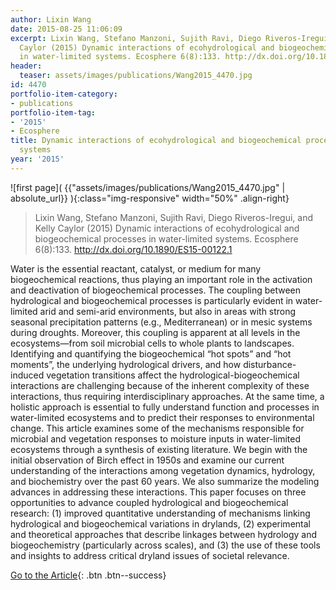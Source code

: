 ```yaml
---
author: Lixin Wang
date: 2015-08-25 11:06:09
excerpt: Lixin Wang, Stefano Manzoni, Sujith Ravi, Diego Riveros-Iregui, and Kelly
  Caylor (2015) Dynamic interactions of ecohydrological and biogeochemical processes
  in water-limited systems. Ecosphere 6(8):133. http://dx.doi.org/10.1890/ES15-00122.1
header:
  teaser: assets/images/publications/Wang2015_4470.jpg
id: 4470
portfolio-item-category:
- publications
portfolio-item-tag:
- '2015'
- Ecosphere
title: Dynamic interactions of ecohydrological and biogeochemical processes in water-limited
  systems
year: '2015'
---
```


![first page]( {{"assets/images/publications/Wang2015_4470.jpg" | absolute_url}} ){:class="img-responsive" width="50%" .align-right}

> Lixin Wang, Stefano Manzoni, Sujith Ravi, Diego Riveros-Iregui, and Kelly Caylor (2015) Dynamic interactions of ecohydrological and biogeochemical processes in water-limited systems. Ecosphere 6(8):133. http://dx.doi.org/10.1890/ES15-00122.1


Water is the essential reactant, catalyst, or medium for many biogeochemical reactions, thus playing an important role in the activation and deactivation of biogeochemical processes. The coupling between hydrological and biogeochemical processes is particularly evident in water-limited arid and semi-arid environments, but also in areas with strong seasonal precipitation patterns (e.g., Mediterranean) or in mesic systems during droughts. Moreover, this coupling is apparent at all levels in the ecosystems—from soil microbial cells to whole plants to landscapes. Identifying and quantifying the biogeochemical “hot spots” and “hot moments”, the underlying hydrological drivers, and how disturbance-induced vegetation transitions affect the hydrological-biogeochemical interactions are challenging because of the inherent complexity of these interactions, thus requiring interdisciplinary approaches. At the same time, a holistic approach is essential to fully understand function and processes in water-limited ecosystems and to predict their responses to environmental change. This article examines some of the mechanisms responsible for microbial and vegetation responses to moisture inputs in water-limited ecosystems through a synthesis of existing literature. We begin with the initial observation of Birch effect in 1950s and examine our current understanding of the interactions among vegetation dynamics, hydrology, and biochemistry over the past 60 years. We also summarize the modeling advances in addressing these interactions. This paper focuses on three opportunities to advance coupled hydrological and biogeochemical research: (1) improved quantitative understanding of mechanisms linking hydrological and biogeochemical variations in drylands, (2) experimental and theoretical approaches that describe linkages between hydrology and biogeochemistry (particularly across scales), and (3) the use of these tools and insights to address critical dryland issues of societal relevance.


[Go to the Article](http://www.esajournals.org/doi/10.1890/ES15-00122.1){: .btn .btn--success}